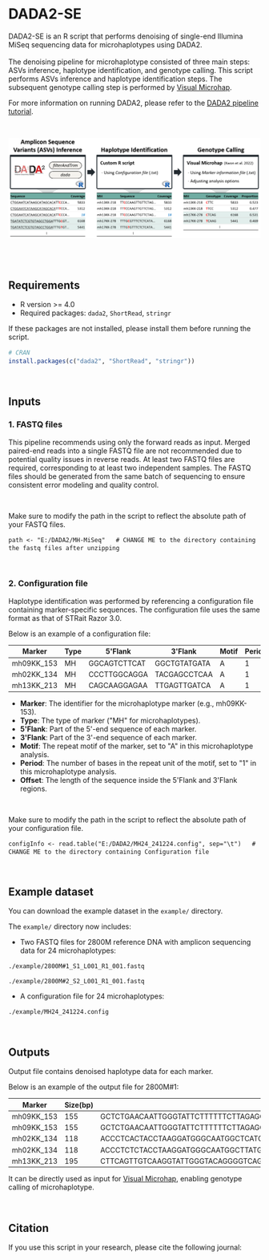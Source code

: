 # DADA2-SE
DADA2-SE is an R script that performs denoising of single-end Illumina MiSeq sequencing data for microhaplotypes using DADA2. 
<br> <br> 
The denoising pipeline for microhaplotype consisted of three main steps: ASVs inference, haplotype identification, and genotype calling. This script performs ASVs inference and haplotype identification steps. The subsequent genotype calling step is performed by [Visual Microhap](http://forensic.yonsei.ac.kr/VisualMH/index.html). 

For more information on running DADA2, please refer to the [DADA2 pipeline tutorial](https://benjjneb.github.io/dada2/tutorial.html).

<br> 

![Denoising Pipeline](image/denoising%20pipeline.PNG)

<br>

 
<br>

## Requirements
- R version >= 4.0
- Required packages: `dada2`, `ShortRead`, `stringr`

If these packages are not installed, please install them before running the script. 

```r
# CRAN
install.packages(c("dada2", "ShortRead", "stringr"))
```
<br>

## Inputs

### 1.  FASTQ files 
This pipeline recommends using only the forward reads as input. Merged paired-end reads into a single FASTQ file are not recommended due to potential quality issues in reverse reads. At least two FASTQ files are required, corresponding to at least two independent samples. The FASTQ files should be generated from the same batch of sequencing to ensure consistent error modeling and quality control.

<br>

Make sure to modify the path in the script to reflect the absolute path of your FASTQ files.

```
path <- "E:/DADA2/MH-MiSeq"   # CHANGE ME to the directory containing the fastq files after unzipping
```
<br>

### 2.  Configuration file 
Haplotype identification was performed by referencing a configuration file containing marker-specific sequences. The configuration file uses the same format as that of STRait Razor 3.0.

Below is an example of a configuration file:

| Marker      | Type | 5'Flank        | 3'Flank        | Motif | Period | Offset |
|-------------|------|----------------|----------------|-------|--------|--------|
| mh09KK_153  | MH   | GGCAGTCTTCAT   | GGCTGTATGATA   | A     | 1      | 155    |
| mh02KK_134  | MH   | CCCTTGGCAGGA   | TACGAGCCTCAA   | A     | 1      | 118    |
| mh13KK_213  | MH   | CAGCAAGGAGAA   | TTGAGTTGATCA   | A     | 1      | 194    |

 - **Marker**: The identifier for the microhaplotype marker (e.g., mh09KK-153).
 - **Type**: The type of marker ("MH" for microhaplotypes).
 - **5'Flank**: Part of the 5'-end sequence of each marker.
 - **3'Flank**: Part of the 3'-end sequence of each marker.
 - **Motif**: The repeat motif of the marker, set to "A" in this microhaplotype analysis.
 - **Period**: The number of bases in the repeat unit of the motif, set to "1" in this microhaplotype analysis.
 - **Offset**: The length of the sequence inside the 5'Flank and 3'Flank regions.

<br> 

Make sure to modify the path in the script to reflect the absolute path of your configuration file.

```
configInfo <- read.table("E:/DADA2/MH24_241224.config", sep="\t")   # CHANGE ME to the directory containing Configuration file 
```

<br>

## Example dataset 
You can download the example dataset in the `example/` directory. 

The `example/` directory now includes:

- Two FASTQ files for 2800M reference DNA with amplicon sequencing data for 24 microhaplotypes:
```
./example/2800M#1_S1_L001_R1_001.fastq
```
```
./example/2800M#2_S2_L001_R1_001.fastq
```

- A configuration file for 24 microhaplotypes:
```
./example/MH24_241224.config
```


<br>

## Outputs
Output file contains denoised haplotype data for each marker.

Below is an example of the output file for 2800M#1:

| Marker      | Size(bp) | Sequence                                                                                                                                                                                                                                      | Coverage#1 | Coverage#2 |
|-------------|----------------|----------------------------------------------------------------------------------------------------------------------------------------------------------------------------------------------------------------------------------------------|---------------|------|
| mh09KK_153  | 155            | GCTCTGAACAATTGGGTATTCTTTTTTCTTAGAGCCCAGATGCATTTTTTTGAAAGTCGTTCCAGGGGCCTGAGATGAAGTGGGGGTGTGAGAAGTAAGTTGGCTAGGGCAGATAGAACCTAAGTGTCTTCTCCTTAAGTCAGCTCCCCTTATGA                                     | 1677          | 0    |
| mh09KK_153  | 155            | GCTCTGAACAATTGGGTATTCTTTTTTCTTAGAGCCCAGATGCATTTTTTTGAAAGTCGTTCCAGGGGCCTGAGATGAAGTGGGGGTGTGAGAAGTAAGTTGGCTAGGGCAGATAGCACCTAAGTGTCTTCTCCTTAAGTCAGCTCCCCTTATGA                                     | 1186          | 0    |
| mh02KK_134  | 118            | ACCCTCACTACCTAAGGATGGGCAATGGCTCATGAGTGAGAAACATGGAGCCGTGGGAACTCAGAATGACATGCTACCTGGAGATTGTGGTAACGCCCTGTTTTTTTGTGGGCATATC                                                                                   | 1651          | 0    |
| mh02KK_134  | 118            | ACCCTCTCTACCTAAGGATGGGCAATGGCTTATGAGTGAGAAACATGGAGCCGTGGGAACTCAGAATGACATGCTACCTGGAGATTGTGGTAACGCCCTGTTTTTTTGTGGGCATATC                                                                                   | 1429          | 0    |
| mh13KK_213  | 195            | CTTCAGTTGTCAAGGTATTGGGTACAGGGGTCAGAAAGAAACATGACTCCATGGACCACTGCTTGGCCCAAGACCAGATGTCAAAACCACAGAGCCCTGCTGTAGAGCATTACAAATGTATTCCACCAAATGTTGGGATGCATCCTAGACCTGTGCTGACCAGCAGTCCCCAGCTGTGAGGAGAAGCCCGCCATT | 2133          | 0    |


It can be directly used as input for [Visual Microhap](http://forensic.yonsei.ac.kr/VisualMH/index.html), enabling genotype calling of microhaplotype.


<br>

## Citation
If you use this script in your research, please cite the following journal: 


